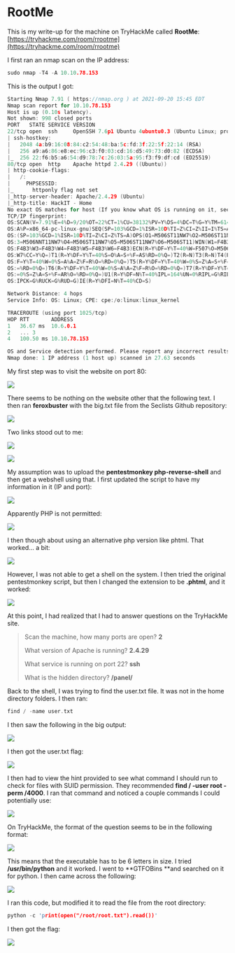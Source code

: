 # RootMe

This is my write-up for the machine on TryHackMe called **RootMe**: [https://tryhackme.com/room/rrootme](https://tryhackme.com/room/rrootme)

I first ran an nmap scan on the IP address:

```c
sudo nmap -T4 -A 10.10.78.153
```

This is the output I got:

```c
Starting Nmap 7.91 ( https://nmap.org ) at 2021-09-20 15:45 EDT
Nmap scan report for 10.10.78.153
Host is up (0.10s latency).
Not shown: 998 closed ports
PORT   STATE SERVICE VERSION
22/tcp open  ssh     OpenSSH 7.6p1 Ubuntu 4ubuntu0.3 (Ubuntu Linux; protocol 2.0)
| ssh-hostkey: 
|   2048 4a:b9:16:08:84:c2:54:48:ba:5c:fd:3f:22:5f:22:14 (RSA)
|   256 a9:a6:86:e8:ec:96:c3:f0:03:cd:16:d5:49:73:d0:82 (ECDSA)
|_  256 22:f6:b5:a6:54:d9:78:7c:26:03:5a:95:f3:f9:df:cd (ED25519)
80/tcp open  http    Apache httpd 2.4.29 ((Ubuntu))
| http-cookie-flags: 
|   /: 
|     PHPSESSID: 
|_      httponly flag not set
|_http-server-header: Apache/2.4.29 (Ubuntu)
|_http-title: HackIT - Home
No exact OS matches for host (If you know what OS is running on it, see https://nmap.org/submit/ ).
TCP/IP fingerprint:
OS:SCAN(V=7.91%E=4%D=9/20%OT=22%CT=1%CU=38132%PV=Y%DS=4%DC=T%G=Y%TM=6148E50
OS:A%P=x86_64-pc-linux-gnu)SEQ(SP=103%GCD=1%ISR=10D%TI=Z%CI=Z%II=I%TS=A)SEQ
OS:(SP=103%GCD=1%ISR=10D%TI=Z%CI=Z%TS=A)OPS(O1=M506ST11NW7%O2=M506ST11NW7%O
OS:3=M506NNT11NW7%O4=M506ST11NW7%O5=M506ST11NW7%O6=M506ST11)WIN(W1=F4B3%W2=
OS:F4B3%W3=F4B3%W4=F4B3%W5=F4B3%W6=F4B3)ECN(R=Y%DF=Y%T=40%W=F507%O=M506NNSN
OS:W7%CC=Y%Q=)T1(R=Y%DF=Y%T=40%S=O%A=S+%F=AS%RD=0%Q=)T2(R=N)T3(R=N)T4(R=Y%D
OS:F=Y%T=40%W=0%S=A%A=Z%F=R%O=%RD=0%Q=)T5(R=Y%DF=Y%T=40%W=0%S=Z%A=S+%F=AR%O
OS:=%RD=0%Q=)T6(R=Y%DF=Y%T=40%W=0%S=A%A=Z%F=R%O=%RD=0%Q=)T7(R=Y%DF=Y%T=40%W
OS:=0%S=Z%A=S+%F=AR%O=%RD=0%Q=)U1(R=Y%DF=N%T=40%IPL=164%UN=0%RIPL=G%RID=G%R
OS:IPCK=G%RUCK=G%RUD=G)IE(R=Y%DFI=N%T=40%CD=S)

Network Distance: 4 hops
Service Info: OS: Linux; CPE: cpe:/o:linux:linux_kernel

TRACEROUTE (using port 1025/tcp)
HOP RTT       ADDRESS
1   36.67 ms  10.6.0.1
2   ... 3
4   100.50 ms 10.10.78.153

OS and Service detection performed. Please report any incorrect results at https://nmap.org/submit/ .
Nmap done: 1 IP address (1 host up) scanned in 27.63 seconds

```

My first step was to visit the website on port 80:

![](<../../.gitbook/assets/image (192).png>)

There seems to be nothing on the website other that the following text. I then ran **feroxbuster** with the big.txt file from the Seclists Github repository:

![](<../../.gitbook/assets/image (189).png>)

Two links stood out to me:

![](<../../.gitbook/assets/image (188).png>)

![](<../../.gitbook/assets/image (195).png>)

My assumption was to upload the **pentestmonkey php-reverse-shell** and then get a webshell using that. I first updated the script to have my information in it (IP and port):

![](<../../.gitbook/assets/image (185).png>)

Apparently PHP is not permitted:

![](<../../.gitbook/assets/image (198).png>)

I then though about using an alternative php version like phtml. That worked... a bit:

![](<../../.gitbook/assets/image (196).png>)

However, I was not able to get a shell on the system. I then tried the original pentestmonkey script, but then I changed the extension to be **.phtml**, and it worked:

![](<../../.gitbook/assets/image (191).png>)

At this point, I had realized that I had to answer questions on the TryHackMe site. 

> Scan the machine, how many ports are open? **2**
>
> What version of Apache is running? **2.4.29**
>
> What service is running on port 22? **ssh**
>
> What is the hidden directory? **/panel/**

Back to the shell, I was trying to find the user.txt file. It was not in the home directory folders. I then ran:

```c
find / -name user.txt
```

I then saw the following in the big output:

![](<../../.gitbook/assets/image (193).png>)

I then got the user.txt flag:

![](<../../.gitbook/assets/image (187).png>)

I then had to view the hint provided to see what command I should run to check for files with SUID permission. They recommended **find / -user root -perm /4000**. I ran that command and noticed a couple commands I could potentially use:

![](<../../.gitbook/assets/image (197).png>)

On TryHackMe, the format of the question seems to be in the following format:

![](<../../.gitbook/assets/image (186).png>)

This means that the executable has to be 6 letters in size. I tried **/usr/bin/python** and it worked. I went to **GTFOBins **and searched on it for python. I then came across the following:

![](<../../.gitbook/assets/image (190).png>)

I ran this code, but modified it to read the file from the root directory:

```c
python -c 'print(open("/root/root.txt").read())'
```

I then got the flag:

![](<../../.gitbook/assets/image (194).png>)
